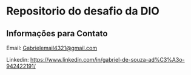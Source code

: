 # Repositorio do desafio da DIO

## Informações para Contato 

Email: Gabrielemail4321@gmail.com

Linkedin: https://www.linkedin.com/in/gabriel-de-souza-ad%C3%A3o-942422191/
